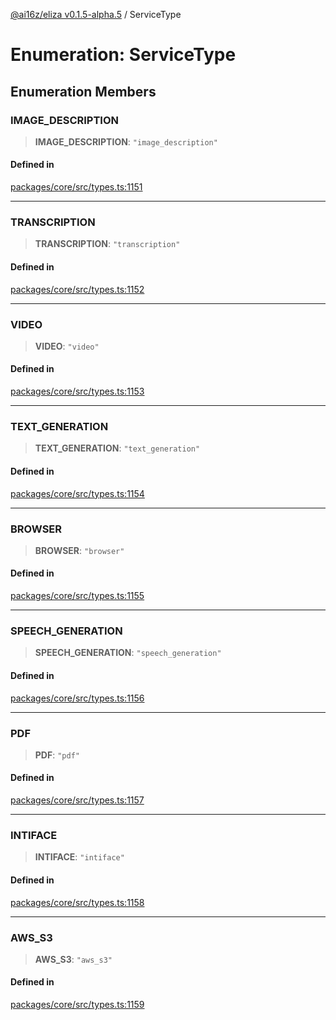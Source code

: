 [@ai16z/eliza v0.1.5-alpha.5](../index.md) / ServiceType

# Enumeration: ServiceType

## Enumeration Members

### IMAGE\_DESCRIPTION

> **IMAGE\_DESCRIPTION**: `"image_description"`

#### Defined in

[packages/core/src/types.ts:1151](https://github.com/AIFlowML/eliza_aiflow/blob/main/packages/core/src/types.ts#L1151)

***

### TRANSCRIPTION

> **TRANSCRIPTION**: `"transcription"`

#### Defined in

[packages/core/src/types.ts:1152](https://github.com/AIFlowML/eliza_aiflow/blob/main/packages/core/src/types.ts#L1152)

***

### VIDEO

> **VIDEO**: `"video"`

#### Defined in

[packages/core/src/types.ts:1153](https://github.com/AIFlowML/eliza_aiflow/blob/main/packages/core/src/types.ts#L1153)

***

### TEXT\_GENERATION

> **TEXT\_GENERATION**: `"text_generation"`

#### Defined in

[packages/core/src/types.ts:1154](https://github.com/AIFlowML/eliza_aiflow/blob/main/packages/core/src/types.ts#L1154)

***

### BROWSER

> **BROWSER**: `"browser"`

#### Defined in

[packages/core/src/types.ts:1155](https://github.com/AIFlowML/eliza_aiflow/blob/main/packages/core/src/types.ts#L1155)

***

### SPEECH\_GENERATION

> **SPEECH\_GENERATION**: `"speech_generation"`

#### Defined in

[packages/core/src/types.ts:1156](https://github.com/AIFlowML/eliza_aiflow/blob/main/packages/core/src/types.ts#L1156)

***

### PDF

> **PDF**: `"pdf"`

#### Defined in

[packages/core/src/types.ts:1157](https://github.com/AIFlowML/eliza_aiflow/blob/main/packages/core/src/types.ts#L1157)

***

### INTIFACE

> **INTIFACE**: `"intiface"`

#### Defined in

[packages/core/src/types.ts:1158](https://github.com/AIFlowML/eliza_aiflow/blob/main/packages/core/src/types.ts#L1158)

***

### AWS\_S3

> **AWS\_S3**: `"aws_s3"`

#### Defined in

[packages/core/src/types.ts:1159](https://github.com/AIFlowML/eliza_aiflow/blob/main/packages/core/src/types.ts#L1159)
